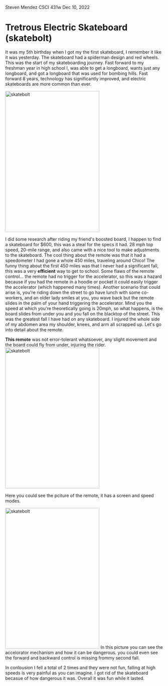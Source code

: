 Steven Mendez
CSCI 431w
Dec 10, 2022

# Tretrous Electric Skateboard (skatebolt)

It was my 5th birthday when I got my the first skateboard, I remember it like it was yesterday. The skateboard had a spiderman design and red wheels. This was the start of my skateboarding journey. Fast forward to my freshman year in high school I, was able to get a longboard, wants just any longboard, and got a longboard that was used for bombing hills. Fast forward 8 years, technology has significantly improved, and electric skateboards are more common than ever.

<img src="IMG_2114.png" alt="skatebolt" style="width:300px; height:450px;">

I did some research after riding my friend's boosted board, I happen to find a skateboard for $600, this was a steal for the specs it had. 28 mph top speed, 20-mile range, and also came with a nice tool to make adjustments to the skateboard. The cool thing about the remote was that it had a speedometer I had gone a whole 450 miles, traveling around Chico! The funny thing about the first 450 miles was that I never had a significant fall, this was a very **efficient** way to get to school. Some flaws of the remote control… the remote had no trigger for the accelerator, so this was a hazard because if you had the remote in a hoodie or pocket it could easily trigger the accelerator (which happened many times). Another scenario that could arise is, you're riding down the street to go have lunch with some co-workers, and an older lady smiles at you, you wave back but the remote slides in the palm of your hand triggering the accelerator. Mind you the speed at which you're theoretically going is 20mph, so what happens, is the board slides from under you and you fall on the blacktop of the street. This was the greatest fall I have had on any skateboard. I injured the whole side of my abdomen area my shoulder, knees, and arm all scrapped up. Let's go into detail about the remote. 

**This remote** was not error-tolerant whatsoever, any slight movement and the board could fly from under, injuring the rider.
<img src="IMG_2109.png" alt="skatebolt" style="width:300px; height:450px;">

Here you could see the pciture of the remote, it has a screen and speed modes.



<img src="IMG_2111.png" alt="skatebolt" style="width:300px; height:450px;">
In this picture you can see the accelorator mechanism and how it can be dangerous. you could even see the forward and backward control is missing frommy second fall. 


In conlousion I fell a total of 2 times and they were not fun, falling at high speeds is very painful as you can imagine. I got rid of the skateboard becasue of how dangerous it was. Overall it was fun while it lasted.

